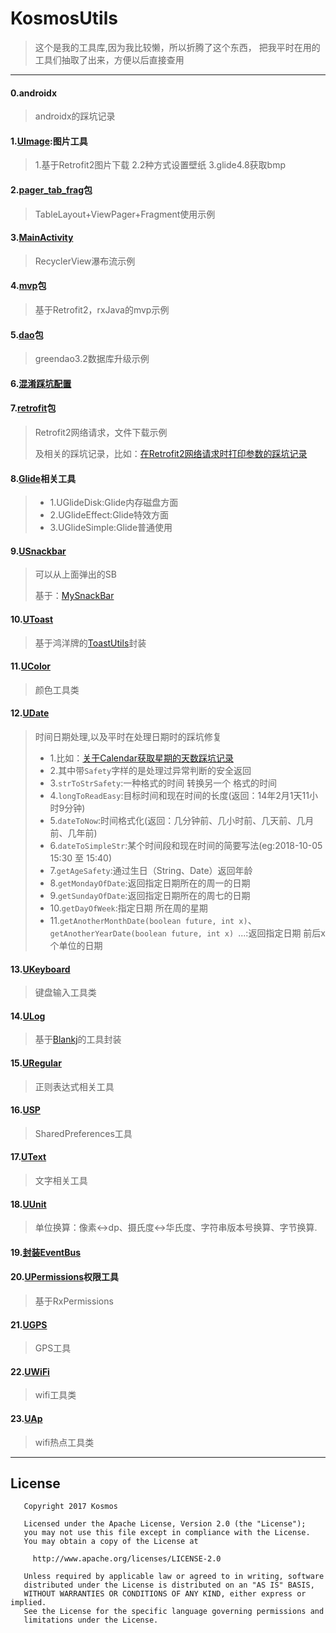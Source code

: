 # KosmosUtils
> 这个是我的工具库,因为我比较懒，所以折腾了这个东西，
> 把我平时在用的工具们抽取了出来，方便以后直接查用

---

#### 0.androidx
> androidx的踩坑记录

#### 1.[UImage](https://github.com/KosmoSakura/KosmosUtils/blob/master/app/src/main/java/cos/mos/utils/tool/UImage.java):图片工具

> 1.基于Retrofit2图片下载
> 2.2种方式设置壁纸
> 3.glide4.8获取bmp

#### 2.[pager_tab_frag](https://github.com/KosmoSakura/KosmosUtils/blob/master/app/src/main/java/cos/mos/utils/ui/pager_tab_frag)包

> TableLayout+ViewPager+Fragment使用示例

#### 3.[MainActivity](https://github.com/KosmoSakura/KosmosUtils/blob/master/app/src/main/java/cos/mos/utils/ui/MainActivity.java)

> RecyclerView瀑布流示例

#### 4.[mvp](https://github.com/KosmoSakura/KosmosUtils/blob/master/app/src/main/java/cos/mos/utils/mvp)包

> 基于Retrofit2，rxJava的mvp示例

#### 5.[dao](https://github.com/KosmoSakura/KosmosUtils/blob/master/app/src/main/java/cos/mos/utils/)包

> greendao3.2数据库升级示例

#### 6.[混淆踩坑配置](https://github.com/KosmoSakura/KosmosUtils/blob/master/app/proguard-rules.pro)

#### 7.[retrofit](https://github.com/KosmoSakura/KosmosUtils/blob/master/kosmoslibrary/src/main/java/cos/mos/library/retrofit)包

> Retrofit2网络请求，文件下载示例
>
> 及相关的踩坑记录，比如：[在Retrofit2网络请求时打印参数的踩坑记录](https://blog.csdn.net/zull_kos_mos/article/details/83934732)

#### 8.[Glide](https://github.com/KosmoSakura/KosmosUtils/blob/master/kosmoslibrary/src/main/java/cos/mos/library/utils/glide)相关工具

> - 1.UGlideDisk:Glide内存磁盘方面
> - 2.UGlideEffect:Glide特效方面
> - 3.UGlideSimple:Glide普通使用

#### 9.[USnackbar](https://github.com/KosmoSakura/KosmosUtils/blob/master/kosmoslibrary/src/main/java/cos/mos/library/utils/snackbar)

> 可以从上面弹出的SB
>
> 基于：[MySnackBar](https://github.com/guoyoujin/MySnackBar)

#### 10.[UToast](https://github.com/KosmoSakura/KosmosUtils/blob/master/kosmoslibrary/src/main/java/cos/mos/library/utils/toasts)

> 基于鸿洋牌的[ToastUtils](https://github.com/getActivity/ToastUtils)封装

#### 11.[UColor](https://github.com/KosmoSakura/KosmosUtils/blob/master/kosmoslibrary/src/main/java/cos/mos/library/utils/UColor.java)

> 颜色工具类

#### 12.[UDate](https://github.com/KosmoSakura/KosmosUtils/blob/master/kosmoslibrary/src/main/java/cos/mos/library/utils/UDate.java)

> 时间日期处理,以及平时在处理日期时的踩坑修复
>
> - 1.比如：[关于Calendar获取星期的天数踩坑记录](https://blog.csdn.net/zull_kos_mos/article/details/83934581)
> - 2.其中带`Safety`字样的是处理过异常判断的安全返回
> - 3.`strToStrSafety`:一种格式的时间 转换另一个 格式的时间
> - 4.`longToReadEasy`:目标时间和现在时间的长度(返回：14年2月1天11小时9分钟)
> - 5.`dateToNow`:时间格式化(返回：几分钟前、几小时前、几天前、几月前、几年前)
> - 6.`dateToSimpleStr`:某个时间段和现在时间的简要写法(eg:2018-10-05 15:30 至 15:40)
> - 7.`getAgeSafety`:通过生日（String、Date）返回年龄
> - 8.`getMondayOfDate`:返回指定日期所在的周一的日期
> - 9.`getSundayOfDate`:返回指定日期所在的周七的日期
> - 10.`getDayOfWeek`:指定日期 所在周的星期
> - 11.`getAnotherMonthDate(boolean future, int x)`、`getAnotherYearDate(boolean future, int x) `...:返回指定日期 前后x个单位的日期

#### 13.[UKeyboard](https://github.com/KosmoSakura/KosmosUtils/blob/master/kosmoslibrary/src/main/java/cos/mos/library/utils/UKeyboard.java)

> 键盘输入工具类

#### 14.[ULog](https://github.com/KosmoSakura/KosmosUtils/blob/master/kosmoslibrary/src/main/java/cos/mos/library/utils/ULog.java)

> 基于[Blankj](https://github.com/Blankj/AndroidUtilCode)的工具封装

#### 15.[URegular](https://github.com/KosmoSakura/KosmosUtils/blob/master/kosmoslibrary/src/main/java/cos/mos/library/utils/URegular.java)

> 正则表达式相关工具

#### 16.[USP](https://github.com/KosmoSakura/KosmosUtils/blob/master/kosmoslibrary/src/main/java/cos/mos/library/utils/URegular.java)

> SharedPreferences工具

#### 17.[UText](https://github.com/KosmoSakura/KosmosUtils/blob/master/kosmoslibrary/src/main/java/cos/mos/library/utils/UText.java)

> 文字相关工具

#### 18.[UUnit](https://github.com/KosmoSakura/KosmosUtils/blob/master/kosmoslibrary/src/main/java/cos/mos/library/utils/UUnit.java)

> 单位换算：像素<->dp、摄氏度<->华氏度、字符串版本号换算、字节换算.

#### 19.[封装EventBus]()

#### 20.[UPermissions](https://github.com/KosmoSakura/KosmosUtils/blob/master/kosmoslibrary/src/main/java/cos/mos/library/utils/UPermissions.java)权限工具

> 基于RxPermissions

#### 21.[UGPS](https://github.com/KosmoSakura/KosmosUtils/blob/master/app/src/main/java/cos/mos/utils/tool/UGPS.java)

> GPS工具

#### 22.[UWiFi](https://github.com/KosmoSakura/KosmosUtils/blob/master/app/src/main/java/cos/mos/utils/tool/UWiFi.java)

> wifi工具类

#### 23.[UAp](https://github.com/KosmoSakura/KosmosUtils/blob/master/app/src/main/java/cos/mos/utils/tool/UAp.java)

> wifi热点工具类

---

## License

```
   Copyright 2017 Kosmos

   Licensed under the Apache License, Version 2.0 (the "License");
   you may not use this file except in compliance with the License.
   You may obtain a copy of the License at

     http://www.apache.org/licenses/LICENSE-2.0

   Unless required by applicable law or agreed to in writing, software
   distributed under the License is distributed on an "AS IS" BASIS,
   WITHOUT WARRANTIES OR CONDITIONS OF ANY KIND, either express or implied.
   See the License for the specific language governing permissions and
   limitations under the License.
```
